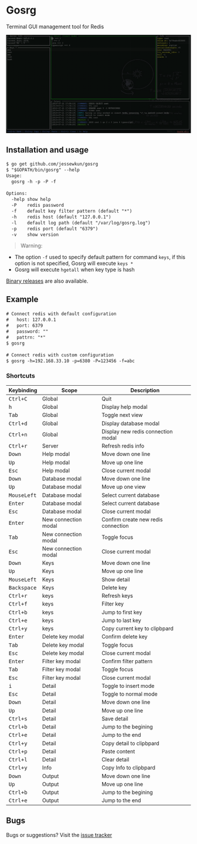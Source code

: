 # Gosrg

Terminal GUI management tool for Redis

![Gosrg](https://raw.githubusercontent.com/jessewkun/gosrg/master/docs/images/Screenshots.png)

## Installation and usage

```
$ go get github.com/jessewkun/gosrg
$ "$GOPATH/bin/gosrg" --help
Usage:
  gosrg -h -p -P -f

Options:
  -help show help
  -P	redis password
  -f	default key filter pattern (default "*")
  -h	redis host (default "127.0.0.1")
  -l	default log path (default "/var/log/gosrg.log")
  -p	redis port (default "6379")
  -v	show version
```
> Warning:
- The option `-f` used to specify default pattern for command `keys`, if this option is not specified, Gosrg will execute `keys *`
- Gosrg will execute `hgetall` when key type is hash
>>
[Binary releases](https://github.com/jessewkun/gosrg/releases) are also available.


## Example
```
# Connect redis with default configuration
#   host: 127.0.0.1
#   port: 6379
#   password: ""
#   pattrn: "*"
$ gosrg

# Connect redis with custom configuration
$ gosrg -h=192.168.33.10 -p=6380 -P=123456 -f=abc
```

### Shortcuts

Keybinding               | Scope                | Description
-------------------------|----------------------|--------------------------------------------------
<kbd>Ctrl+C</kbd>        | Global               | Quit
<kbd>h</kbd>             | Global               | Display help modal
<kbd>Tab</kbd>           | Global               | Toggle next view
<kbd>Ctrl+d</kbd>        | Global               | Display database modal
<kbd>Ctrl+n</kbd>        | Global               | Display new redis connection modal
<kbd>Ctrl+r</kbd>        | Server               | Refresh redis info
<kbd>Down</kbd>          | Help modal           | Move down one line
<kbd>Up</kbd>            | Help modal           | Move up one line
<kbd>Esc</kbd>           | Help modal           | Close current modal
<kbd>Down</kbd>          | Database modal       | Move down one line
<kbd>Up</kbd>            | Database modal       | Move up one view
<kbd>MouseLeft</kbd>     | Database modal       | Select current database
<kbd>Enter</kbd>         | Database modal       | Select current database
<kbd>Esc</kbd>           | Database modal       | Close current modal
<kbd>Enter</kbd>         | New connection modal | Confirm create new redis connection
<kbd>Tab</kbd>           | New connection modal | Toggle focus
<kbd>Esc</kbd>           | New connection modal | Close current modal
<kbd>Down</kbd>          | Keys                 | Move down one line
<kbd>Up</kbd>            | Keys                 | Move up one line
<kbd>MouseLeft</kbd>     | Keys                 | Show detail
<kbd>Backspace</kbd>     | Keys                 | Delete key
<kbd>Ctrl+r</kbd>        | keys                 | Refresh keys
<kbd>Ctrl+f</kbd>        | keys                 | Filter key
<kbd>Ctrl+b</kbd>        | keys                 | Jump to first key
<kbd>Ctrl+e</kbd>        | keys                 | Jump to last key
<kbd>Ctrl+y</kbd>        | keys                 | Copy current key to clipbpard
<kbd>Enter</kbd>         | Delete key modal     | Confirm delete key
<kbd>Tab</kbd>           | Delete key modal     | Toggle focus
<kbd>Esc</kbd>           | Delete key modal     | Close current modal
<kbd>Enter</kbd>         | Filter key modal     | Confirm filter pattern
<kbd>Tab</kbd>           | Filter key modal     | Toggle focus
<kbd>Esc</kbd>           | Filter key modal     | Close current modal
<kbd>i</kbd>             | Detail               | Toggle to insert mode
<kbd>Esc</kbd>           | Detail               | Toggle to normal mode
<kbd>Down</kbd>          | Detail               | Move down one line
<kbd>Up</kbd>            | Detail               | Move up one line
<kbd>Ctrl+s</kbd>        | Detail               | Save detail
<kbd>Ctrl+b</kbd>        | Detail               | Jump to the begining
<kbd>Ctrl+e</kbd>        | Detail               | Jump to the end
<kbd>Ctrl+y</kbd>        | Detail               | Copy detail to clipbpard
<kbd>Ctrl+p</kbd>        | Detail               | Paste content
<kbd>Ctrl+l</kbd>        | Detail               | Clear detail
<kbd>Ctrl+y</kbd>        | Info                 | Copy Info to clipbpard
<kbd>Down</kbd>          | Output               | Move down one line
<kbd>Up</kbd>            | Output               | Move up one line
<kbd>Ctrl+b</kbd>        | Output               | Jump to the begining
<kbd>Ctrl+e</kbd>        | Output               | Jump to the end



## Bugs

Bugs or suggestions? Visit the [issue tracker](https://github.com/jessewkun/gosrg/issues)

